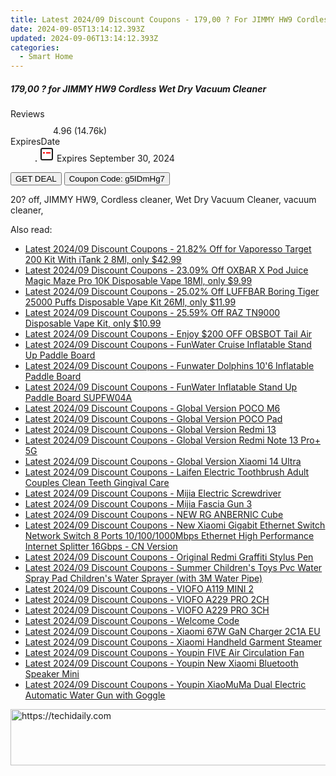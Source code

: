 ```yaml
---
title: Latest 2024/09 Discount Coupons - 179,00 ? For JIMMY HW9 Cordless Wet Dry Vacuum Cleaner
date: 2024-09-05T13:14:12.393Z
updated: 2024-09-06T13:14:12.393Z
categories:
  - Smart Home
---
```



<div class="max-w-4xl mx-auto grid grid-cols-1 lg:max-w-5xl lg:gap-x-20 lg:grid-cols-2">
  <div class="relative p-3 col-start-1 row-start-1 flex flex-col-reverse rounded-lg bg-gradient-to-t from-black/75 via-black/0 sm:bg-none sm:row-start-2 sm:p-0 lg:row-start-1">
    <h5 class="mt-1 text-lg font-semibold text-white sm:text-slate-900 md:text-2xl dark:sm:text-white">179,00 ? for JIMMY HW9 Cordless Wet Dry Vacuum Cleaner</h5>
  </div>
  
  <div class="col-start-1 col-end-3 row-start-1 grid gap-4 sm:mb-6 sm:grid-cols-4 lg:col-start-2 lg:row-span-6 lg:row-end-6 lg:mb-0 lg:gap-6">
    
  </div>
  <dl class="row-start-2 mt-4 flex items-center text-xs font-medium sm:row-start-3 sm:mt-1 md:mt-2.5 lg:row-start-2">
    <dt class="sr-only">Reviews</dt>
    <dd class="flex items-center text-indigo-600 dark:text-indigo-400">
      <svg width="24" height="24" fill="none" aria-hidden="true" class="mr-1 stroke-current dark:stroke-indigo-500">
        <path d="m12 5 2 5h5l-4 4 2.103 5L12 16l-5.103 3L9 14l-4-4h5l2-5Z" stroke-width="2" stroke-linecap="round" stroke-linejoin="round" />
      </svg>
      <span>4.96 <span class="font-normal text-slate-400">(14.76k)</span></span>
    </dd>
    <dt class="sr-only">ExpiresDate</dt>
    <dd class="flex items-center">
      <svg width="2" height="2" aria-hidden="true" fill="currentColor" class="mx-3 text-slate-300">
        <circle cx="1" cy="1" r="1" />
      </svg>
      <svg width="24" height="24" viewBox="0 0 24 24" fill="none" stroke="currentColor" stroke-width="2">
        <rect x="3" y="3" width="18" height="18" rx="2" fill="#fff" />
        <path d="M6 10L18 10" stroke="red" stroke-width="2" fill="none" />
        <path d="M10 6L10 18" stroke="#fff" stroke-width="2" fill="none" />
      </svg>
      Expires September 30, 2024    </dd>
  </dl>
  <div class="col-start-1 row-start-3 mt-4 self-center sm:col-start-2 sm:row-span-2 sm:row-start-2 sm:mt-0 lg:col-start-1 lg:row-start-3 lg:row-end-4 lg:mt-6">
    <button type="button" onClick="javascript:window.open(decodeURIComponent('https%3A%2F%2Fwww.shareasale.com%2Fu.cfm%3Fd%3D1108701%26m%3D77450%26u%3D4338022'), '_blank');void(0);" class="rounded-lg bg-red-600 px-3 py-2 text-sm font-medium leading-6 text-white">GET DEAL</button>
    <button type="button" onClick="javascript:window.open(decodeURIComponent('https%3A%2F%2Fwww.shareasale.com%2Fu.cfm%3Fd%3D1108701%26m%3D77450%26u%3D4338022'), '_blank');void(0);" class="border-dashed border-2 border-indigo-600 bg-green-100 text-sm leading-6 font-medium py-2 px-3 rounded-lg">Coupon Code: g5IDmHg7</button>
  </div>
  <p class="col-start-1 mt-4 text-sm leading-6 sm:col-span-2 lg:col-span-1 lg:row-start-4 lg:mt-6 dark:text-slate-400">
    20? off, 
JIMMY HW9, Cordless cleaner, Wet Dry Vacuum Cleaner, vacuum cleaner,  </p>
</div>
<span class="atpl-alsoreadstyle">Also read:</span>
<div><ul>
<li><a href="https://coupons.techidaily.com/coupon-1037527-share-90958-sale/"><u>Latest 2024/09 Discount Coupons - 21.82% Off for Vaporesso Target 200 Kit With iTank 2 8Ml, only $42.99</u></a></li>
<li><a href="https://coupons.techidaily.com/coupon-1080593-share-90958-sale/"><u>Latest 2024/09 Discount Coupons - 23.09% Off OXBAR X Pod Juice Magic Maze Pro 10K Disposable Vape 18Ml, only $9.99</u></a></li>
<li><a href="https://coupons.techidaily.com/coupon-1104218-share-90958-sale/"><u>Latest 2024/09 Discount Coupons - 25.02% Off LUFFBAR Boring Tiger 25000 Puffs Disposable Vape Kit 26Ml, only $11.99</u></a></li>
<li><a href="https://coupons.techidaily.com/coupon-1064926-share-90958-sale/"><u>Latest 2024/09 Discount Coupons - 25.59% Off RAZ TN9000 Disposable Vape Kit, only $10.99</u></a></li>
<li><a href="https://coupons.techidaily.com/coupon-1104829-share-114666-sale/"><u>Latest 2024/09 Discount Coupons - Enjoy $200 OFF OBSBOT Tail Air</u></a></li>
<li><a href="https://coupons.techidaily.com/coupon-1117845-share-97331-sale/"><u>Latest 2024/09 Discount Coupons - FunWater Cruise Inflatable Stand Up Paddle Board</u></a></li>
<li><a href="https://coupons.techidaily.com/coupon-1117847-share-97331-sale/"><u>Latest 2024/09 Discount Coupons - Funwater Dolphins 10'6  Inflatable Paddle Board</u></a></li>
<li><a href="https://coupons.techidaily.com/coupon-1117846-share-97331-sale/"><u>Latest 2024/09 Discount Coupons - FunWater Inflatable Stand Up Paddle Board SUPFW04A</u></a></li>
<li><a href="https://coupons.techidaily.com/coupon-1117843-share-97331-sale/"><u>Latest 2024/09 Discount Coupons - Global Version POCO M6</u></a></li>
<li><a href="https://coupons.techidaily.com/coupon-1117851-share-97331-sale/"><u>Latest 2024/09 Discount Coupons - Global Version POCO Pad</u></a></li>
<li><a href="https://coupons.techidaily.com/coupon-1117835-share-97331-sale/"><u>Latest 2024/09 Discount Coupons - Global Version Redmi 13</u></a></li>
<li><a href="https://coupons.techidaily.com/coupon-1117849-share-97331-sale/"><u>Latest 2024/09 Discount Coupons - Global Version Redmi Note 13 Pro+ 5G</u></a></li>
<li><a href="https://coupons.techidaily.com/coupon-1117850-share-97331-sale/"><u>Latest 2024/09 Discount Coupons - Global Version Xiaomi 14 Ultra</u></a></li>
<li><a href="https://coupons.techidaily.com/coupon-1117837-share-97331-sale/"><u>Latest 2024/09 Discount Coupons - Laifen Electric Toothbrush Adult Couples Clean Teeth Gingival Care</u></a></li>
<li><a href="https://coupons.techidaily.com/coupon-1117842-share-97331-sale/"><u>Latest 2024/09 Discount Coupons - Mijia Electric Screwdriver</u></a></li>
<li><a href="https://coupons.techidaily.com/coupon-1117839-share-97331-sale/"><u>Latest 2024/09 Discount Coupons - Mijia Fascia Gun 3</u></a></li>
<li><a href="https://coupons.techidaily.com/coupon-1117848-share-97331-sale/"><u>Latest 2024/09 Discount Coupons - NEW RG ANBERNIC Cube</u></a></li>
<li><a href="https://coupons.techidaily.com/coupon-1117841-share-97331-sale/"><u>Latest 2024/09 Discount Coupons - New Xiaomi Gigabit Ethernet Switch Network Switch 8 Ports 10/100/1000Mbps Ethernet High Performance Internet Splitter 16Gbps - CN Version</u></a></li>
<li><a href="https://coupons.techidaily.com/coupon-1117844-share-97331-sale/"><u>Latest 2024/09 Discount Coupons - Original Redmi Graffiti Stylus Pen</u></a></li>
<li><a href="https://coupons.techidaily.com/coupon-1117829-share-97331-sale/"><u>Latest 2024/09 Discount Coupons - Summer Children's Toys Pvc Water Spray Pad Children's Water Sprayer (with 3M Water Pipe)</u></a></li>
<li><a href="https://coupons.techidaily.com/coupon-1117832-share-97331-sale/"><u>Latest 2024/09 Discount Coupons - VIOFO A119 MINI 2</u></a></li>
<li><a href="https://coupons.techidaily.com/coupon-1117834-share-97331-sale/"><u>Latest 2024/09 Discount Coupons - VIOFO A229 PRO 2CH</u></a></li>
<li><a href="https://coupons.techidaily.com/coupon-1117833-share-97331-sale/"><u>Latest 2024/09 Discount Coupons - VIOFO A229 PRO 3CH</u></a></li>
<li><a href="https://coupons.techidaily.com/coupon-1111558-share-154268-sale/"><u>Latest 2024/09 Discount Coupons - Welcome Code</u></a></li>
<li><a href="https://coupons.techidaily.com/coupon-1117830-share-97331-sale/"><u>Latest 2024/09 Discount Coupons - Xiaomi 67W GaN Charger 2C1A EU</u></a></li>
<li><a href="https://coupons.techidaily.com/coupon-1117831-share-97331-sale/"><u>Latest 2024/09 Discount Coupons - Xiaomi Handheld Garment Steamer</u></a></li>
<li><a href="https://coupons.techidaily.com/coupon-1117840-share-97331-sale/"><u>Latest 2024/09 Discount Coupons - Youpin FIVE Air Circulation Fan</u></a></li>
<li><a href="https://coupons.techidaily.com/coupon-1117836-share-97331-sale/"><u>Latest 2024/09 Discount Coupons - Youpin New Xiaomi Bluetooth Speaker Mini</u></a></li>
<li><a href="https://coupons.techidaily.com/coupon-1117838-share-97331-sale/"><u>Latest 2024/09 Discount Coupons - Youpin XiaoMuMa Dual Electric Automatic Water Gun with Goggle</u></a></li>
</ul></div>

<ins class="adsbygoogle"
      style="display:block"
      data-ad-client="ca-pub-7571918770474297"
      data-ad-slot="8358498916"
      data-ad-format="auto"
      data-full-width-responsive="true"></ins>
<!-- affiliate ads begin -->
<a href="https://appsumo.8odi.net/c/5597632/2123737/7443" target="_top" id="2123737">
  <img src="//a.impactradius-go.com/display-ad/7443-2123737" border="0" alt="https://techidaily.com" width="728" height="90"/>
</a>
<img height="0" width="0" src="https://appsumo.8odi.net/i/5597632/2123737/7443" style="position:absolute;visibility:hidden;" border="0" />
<!-- affiliate ads end -->